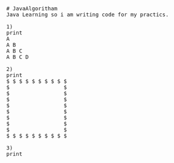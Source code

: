 <pre>
# JavaAlgoritham
Java Learning so i am writing code for my practics.

1)
print
A
A B
A B C
A B C D

2) 
print
$ $ $ $ $ $ $ $ $ $ 
$                 $ 
$                 $ 
$                 $ 
$                 $ 
$                 $ 
$                 $ 
$                 $ 
$                 $ 
$ $ $ $ $ $ $ $ $ $ 

3)
print
</pre>
